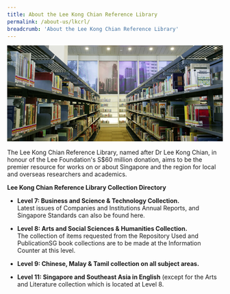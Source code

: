 ```yaml
---
title: About the Lee Kong Chian Reference Library
permalink: /about-us/lkcrl/
breadcrumb: 'About the Lee Kong Chian Reference Library'
---
```


![Lee Kong Chian Reference Library](/images/about-us/LKCRL-image.jpg)

The Lee Kong Chian Reference Library, named after Dr Lee Kong Chian, in honour of the Lee Foundation's S$60 million donation, aims to be the premier resource for works on or about Singapore and the region for local and overseas researchers and academics.

**Lee Kong Chian Reference Library Collection Directory**

- **Level 7: Business and Science & Technology Collection.**<br>
  Latest issues of Companies and Institutions Annual Reports, and Singapore Standards can also be found here.
  
- **Level 8: Arts and Social Sciences & Humanities Collection.**<br>
  The collection of items requested from the Repository Used and PublicationSG book collections are to be made at the Information Counter at this level.
  
- **Level 9: Chinese, Malay & Tamil collection on all subject areas.**

- **Level 11: Singapore and Southeast Asia in English**
  (except for the Arts and Literature collection which is located at Level 8.
